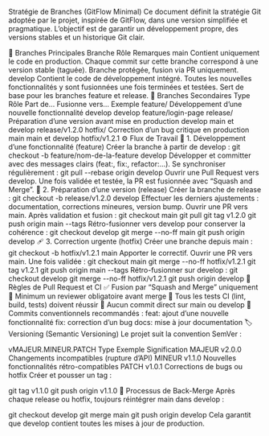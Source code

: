 Stratégie de Branches (GitFlow Minimal)
Ce document définit la stratégie Git adoptée par le projet, inspirée de GitFlow, dans une version simplifiée et pragmatique.
L’objectif est de garantir un développement propre, des versions stables et un historique Git clair.

🌳 Branches Principales
Branche	Rôle	Remarques
main	Contient uniquement le code en production. Chaque commit sur cette branche correspond à une version stable (taguée).	Branche protégée, fusion via PR uniquement.
develop	Contient le code de développement intégré. Toutes les nouvelles fonctionnalités y sont fusionnées une fois terminées et testées.	Sert de base pour les branches feature et release.
🌿 Branches Secondaires
Type	Rôle	Part de…	Fusionne vers…	Exemple
feature/	Développement d’une nouvelle fonctionnalité	develop	develop	feature/login-page
release/	Préparation d’une version avant mise en production	develop	main et develop	release/v1.2.0
hotfix/	Correction d’un bug critique en production	main	main et develop	hotfix/v1.2.1
⚙️ Flux de Travail
🧩 1. Développement d’une fonctionnalité (feature)
Créer la branche à partir de develop :
git checkout -b feature/nom-de-la-feature develop
Développer et committer avec des messages clairs (feat:, fix:, refactor:…).
Se synchroniser régulièrement :
git pull --rebase origin develop
Ouvrir une Pull Request vers develop.
Une fois validée et testée, la PR est fusionnée avec “Squash and Merge”.
🚀 2. Préparation d’une version (release)
Créer la branche de release :
git checkout -b release/v1.2.0 develop
Effectuer les derniers ajustements : documentation, corrections mineures, version bump.
Ouvrir une PR vers main.
Après validation et fusion :
git checkout main
git pull
git tag v1.2.0
git push origin main --tags
Rétro-fusionner vers develop pour conserver la cohérence :
git checkout develop
git merge --no-ff main
git push origin develop
🩹 3. Correction urgente (hotfix)
Créer une branche depuis main :
git checkout -b hotfix/v1.2.1 main
Apporter le correctif.
Ouvrir une PR vers main.
Une fois validée :
git checkout main
git merge --no-ff hotfix/v1.2.1
git tag v1.2.1
git push origin main --tags
Rétro-fusionner sur develop :
git checkout develop
git merge --no-ff hotfix/v1.2.1
git push origin develop
🧱 Règles de Pull Request et CI
✅ Fusion par “Squash and Merge” uniquement
👀 Minimum un reviewer obligatoire avant merge
🧪 Tous les tests CI (lint, build, tests) doivent réussir
🚫 Aucun commit direct sur main ou develop
🧩 Commits conventionnels recommandés :
feat: ajout d’une nouvelle fonctionnalité
fix: correction d’un bug
docs: mise à jour documentation
🏷️ Versioning (Semantic Versioning)
Le projet suit la convention SemVer :

vMAJEUR.MINEUR.PATCH
Type	Exemple	Signification
MAJEUR	v2.0.0	Changements incompatibles (rupture d’API)
MINEUR	v1.1.0	Nouvelles fonctionnalités rétro-compatibles
PATCH	v1.0.1	Corrections de bugs ou hotfix
Créer et pousser un tag :

git tag v1.1.0
git push origin v1.1.0
🔄 Processus de Back-Merge
Après chaque release ou hotfix, toujours réintégrer main dans develop :

git checkout develop
git merge main
git push origin develop
Cela garantit que develop contient toutes les mises à jour de production.